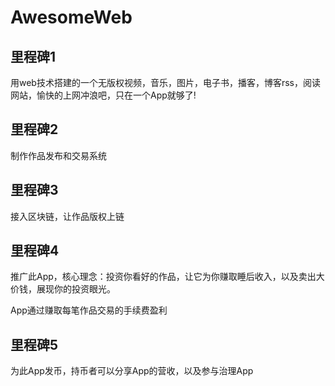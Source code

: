 # AwesomeWeb

## 里程碑1

用web技术搭建的一个无版权视频，音乐，图片，电子书，播客，博客rss，阅读网站，愉快的上网冲浪吧，只在一个App就够了!

## 里程碑2

制作作品发布和交易系统

## 里程碑3

接入区块链，让作品版权上链

## 里程碑4

推广此App，核心理念：投资你看好的作品，让它为你赚取睡后收入，以及卖出大价钱，展现你的投资眼光。

App通过赚取每笔作品交易的手续费盈利

## 里程碑5

为此App发币，持币者可以分享App的营收，以及参与治理App